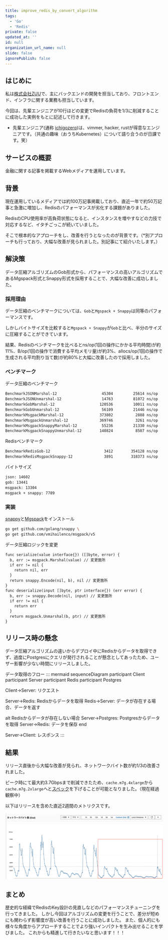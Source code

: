 ```yaml
---
title: improve_redis_by_convert_algorithm
tags:
  - 'Go'
  - 'Redis'
private: false
updated_at: ''
id: null
organization_url_name: null
slide: false
ignorePublish: false
---
```

## はじめに

私は[株式会社ZUU](https://zuu.co.jp/)で、主にバックエンドの開発を担当しており、フロントエンド、インフラに関する業務も担当しています。

今回は、先輩エンジニアが10行ほどの変更でRedisの負荷を1/3に削減することに成功した実例をもとに記述して行きます。

- 先輩エンジニア(通称 [ichigozero](https://github.com/ichigozero))は、vimmer, hacker, rustが得意なエンジニアです。（共通の趣味（おうちKubernetes）について語り合うのが日課です。笑）

## サービスの概要

金融に関する記事を掲載するWebメディアを運用しています。

## 背景

現在運用しているメディアでは約100万記事掲載しており、直近一年で約50万記事と急激に増加し、Redisのパフォーマンスが劣化する課題がありました。

RedisのCPU使用率が高負荷状態になると、インスタンスを増やすなどの力技で対応するなど、イタチごっこが続いていました。

そこで根本的なアプローチをし、改善を行うとなったのが背景です。（*別アプローチも行っており、大幅な改善が見られました。別記事にて紹介いたします。）

## 解決策

データ圧縮アルゴリズムのGob形式から、パフォーマンスの高いアルゴリズムであるMgspack形式とSnappy形式を採用することで、大幅な改善に成功しました。

### 採用理由

データ圧縮のベンチマークについては、`Gob`と`Mgspack + Snappy`は同等のパフォーマンスです。

しかしバイトサイズを比較すると`Mgspack + Snappy`が`Gob`と比べ、半分のサイズに圧縮することができています。

結果、Redisのベンチマークを比べるとns/op(1回の操作にかかる平均時間)が約11%、B/op(1回の操作で消費する平均メモリ量)が約3%、allocs/op(1回の操作で生成される平均割り当て数)が約80%と大幅に改善したので採用しました。

### ベンチマーク

データ圧縮のベンチマーク

```zsh
BenchmarkJSONMarshal-12               	   45304	     25614 ns/op	   17984 B/op	      35 allocs/op
BenchmarkJSONUnmarshal-12             	   14763	     81072 ns/op	   31334 B/op	      74 allocs/op
BenchmarkGobMarshal-12                	  120536	     10011 ns/op	   29876 B/op	      51 allocs/op
BenchmarkGobUnmarshal-12              	   56109	     21446 ns/op	   36464 B/op	     243 allocs/op
BenchmarkMsgpackMarshal-12            	  373802	      2888 ns/op	   28005 B/op	       5 allocs/op
BenchmarkMsgpackUnmarshal-12          	  369746	      3261 ns/op	   15286 B/op	      34 allocs/op
BenchmarkMsgpackSnappyMarshal-12      	   55236	     21330 ns/op	   44386 B/op	       5 allocs/op
BenchmarkMsgpackSnappyUnmarshal-12    	  140824	      8507 ns/op	   28951 B/op	      35 allocs/op
```

Redisベンチマーク

```zsh
BenchmarkRedisGob-12                  	    3412	    354128 ns/op	   80158 B/op	     299 allocs/op
BenchmarkRedisMsgpackSnappy-12              3891	    318373 ns/op	   76750 B/op	      46 allocs/op
```

バイトサイズ

```zsh
json: 14602
gob: 13441
msgpack: 13304
msgpack + snappy: 7789
```

### 実装

[snappy](https://github.com/golang/snappy)と[Mgspack](https://github.com/vmihailenco/msgpack)をインストール

```zsh
go get github.com/golang/snappy \
go get github.com/vmihailenco/msgpack/v5
```

データ圧縮ロジックを変更

```golang
func serialize(value interface{}) ([]byte, error) {
  b, err := msgpack.Marshal(value) // 変更箇所
  if err != nil {
    return nil, err
  }
  return snappy.Encode(nil, b), nil // 変更箇所
}
func deserialize(input []byte, ptr interface{}) (err error) {
  b, err := snappy.Decode(nil, input) // 変更箇所
  if err != nil {
    return err
  }
  return msgpack.Unmarshal(b, ptr) // 変更箇所
}
```

## リリース時の懸念

データ圧縮アルゴリズムの違いからデプロイ中にRedisからデータを取得できず、過度にPostgresにクエリが発行されることが懸念としてあったため、ユーザー影響が少ない時間にリリースしました。

データ取得のフロー
::: mermaid
sequenceDiagram
  participant Client
  participant Server
  participant Redis
  participant Postgres

  Client->Server: リクエスト

  Server->Redis: Redisからデータを取得
  Redis->Server: データが存在する場合、データを返す

  alt Redisからデータが存在しない場合
    Server->Postgres: Postgresからデータを取得
    Server->Redis: データを保存
  end

  Server->Client: レスポンス
:::

## 結果

リリース直後から大幅な改善が見られ、ネットワークバイト数が約1/3の改善されました。

ピーク時にて最大約3.7Gbpsまで削減できたため、`cache.m7g.4xlarge`から`cache.m7g.2xlarge`へと[スペック](https://aws.amazon.com/jp/elasticache/pricing/)を下げることが可能となりました。（現在経過観察中）

以下はリリースを含めた直近2週間のメトリクスです。

![ネットワークバイト数(Out)](./network-byte-out.png)

## まとめ

歴史的な経緯でRedisのKey設計の見直しなどのパフォーマンスチューニングを行ってきました。
しかし今回はアルゴリズムの変更を行うことで、差分が短めにも関わらず影響度が高い改善を行うことに成功しました。
また、個人的にも様々な角度からアプローチすることでより強いインパクトを生み出せることを学びました。
これからも精進して行きたいなと思います！！！
